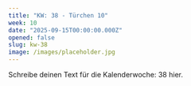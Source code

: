 ```yaml
---
title: "KW: 38 - Türchen 10"
week: 10
date: "2025-09-15T00:00:00.000Z"
opened: false
slug: kw-38
image: /images/placeholder.jpg
---
```


Schreibe deinen Text für die Kalenderwoche: 38 hier.
